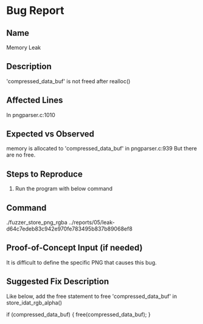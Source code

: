 # Bug Report

## Name

Memory Leak

## Description

'compressed_data_buf' is not freed after realloc()

## Affected Lines

In pngparser.c:1010

## Expected vs Observed

memory is allocated to 'compressed_data_buf' in pngparser.c:939
But there are no free.

## Steps to Reproduce

1. Run the program with below command

## Command

./fuzzer_store_png_rgba ../reports/05/leak-d64c7edeb83c942e970fe783495b837b89068ef8

## Proof-of-Concept Input (if needed)

It is difficult to define the specific PNG that causes this bug.

## Suggested Fix Description

Like below, add the free statement to free 'compressed_data_buf' in store_idat_rgb_alpha()

if (compressed_data_buf)
{
    free(compressed_data_buf);
}